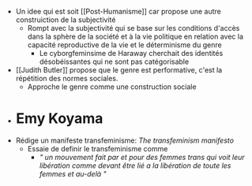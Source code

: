- Un idee qui est soit [[Post-Humanisme]] car propose une autre construiction de la subjectivité
	- Rompt avec la subjectivité qui se base sur les conditions d'accès dans la sphère de la société et à la vie politique en relation avec la capacité reproductive de la vie et le déterminisme du genre
		- Le cyborgfeminsime de Haraway cherchait des identités désobéissantes qui ne sont pas catégorisable
- [[Judith Butler]] propose que le genre est performative, c'est la répétition des normes sociales.
	- Approche le genre comme une construction sociale
- # Emy Koyama
- Rédige un manifeste transfeminisme: *The transfeminism manifesto*
	- Essaie de definir le transfeminisme comme
		- *" un mouvement fait par et pour des femmes trans qui voit leur libération comme devant être lié a la libération de toute les femmes et au-delà "*